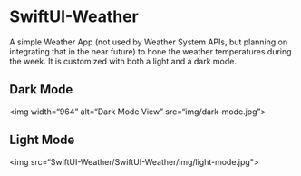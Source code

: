 # SwiftUI-Weather
A simple Weather App (not used by Weather System APIs, but planning on integrating that in the near future) to hone the weather temperatures during the week. It is customized with both a light and a dark mode.  

## Dark Mode
<img width=“964” alt=“Dark Mode View” src=“img/dark-mode.jpg”>                                                                                                      
                                                                                                         
## Light Mode
<img src=“SwiftUI-Weather/SwiftUI-Weather/img/light-mode.jpg"> 
                                                                                                         
